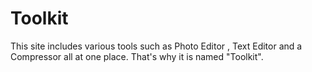 # Toolkit
This site includes various tools such as Photo Editor , Text Editor and a Compressor all at one place. That's why it is named "Toolkit".
